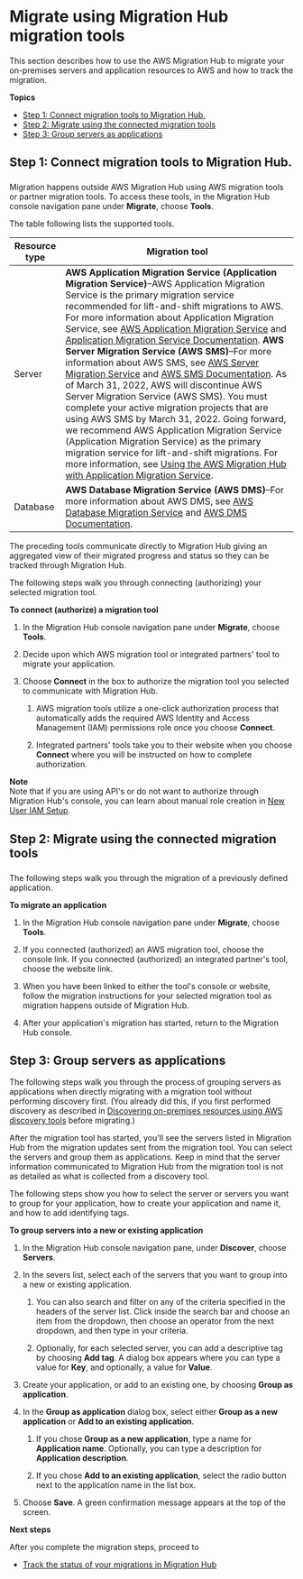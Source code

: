 # Migrate using Migration Hub migration tools<a name="migrate-wt-migrate"></a>

This section describes how to use the AWS Migration Hub to migrate your on\-premises servers and application resources to AWS and how to track the migration\.

**Topics**
+ [Step 1: Connect migration tools to Migration Hub\.](#migrate-wt-auth-migrate-tools)
+ [Step 2: Migrate using the connected migration tools](#migrate-wt-migrate-using-tools)
+ [Step 3: Group servers as applications](#migrate-wt-group-as-applications)

## Step 1: Connect migration tools to Migration Hub\.<a name="migrate-wt-auth-migrate-tools"></a>

### <a name="migrate-step-1"></a>

Migration happens outside AWS Migration Hub using AWS migration tools or partner migration tools\. To access these tools, in the Migration Hub console navigation pane under **Migrate**, choose **Tools**\.

The table following lists the supported tools\.


| Resource type | Migration tool | 
| --- | --- | 
|  Server  |  **AWS Application Migration Service \(Application Migration Service\)**–AWS Application Migration Service is the primary migration service recommended for lift\-and\-shift migrations to AWS\. For more information about Application Migration Service, see [AWS Application Migration Service](http://aws.amazon.com/application-migration-service/) and [Application Migration Service Documentation](https://docs.aws.amazon.com/mgn/index.html )\.  **AWS Server Migration Service \(AWS SMS\)**–For more information about AWS SMS, see [AWS Server Migration Service](http://aws.amazon.com/server-migration-service/) and [AWS SMS Documentation](https://docs.aws.amazon.com/server-migration-service/index.html)\.  As of March 31, 2022, AWS will discontinue AWS Server Migration Service \(AWS SMS\)\. You must complete your active migration projects that are using AWS SMS by March 31, 2022\. Going forward, we recommend AWS Application Migration Service \(Application Migration Service\) as the primary migration service for lift\-and\-shift migrations\. For more information, see [Using the AWS Migration Hub with Application Migration Service](https://docs.aws.amazon.com/mgn/latest/ug/mgn-mgh.html)\.   | 
| Database |  **AWS Database Migration Service \(AWS DMS\)**–For more information about AWS DMS, see [AWS Database Migration Service](http://aws.amazon.com/dms/) and [AWS DMS Documentation](https://docs.aws.amazon.com/dms/index.html)\.  | 

The preceding tools communicate directly to Migration Hub giving an aggregated view of their migrated progress and status so they can be tracked through Migration Hub\.

The following steps walk you through connecting \(authorizing\) your selected migration tool\.

**To connect \(authorize\) a migration tool**

1. In the Migration Hub console navigation pane under **Migrate**, choose **Tools**\.

1. Decide upon which AWS migration tool or integrated partners' tool to migrate your application\.

1. Choose **Connect** in the box to authorize the migration tool you selected to communicate with Migration Hub\. 

   1. AWS migration tools utilize a one\-click authorization process that automatically adds the required AWS Identity and Access Management \(IAM\) permissions role once you choose **Connect**\.

   1. Integrated partners' tools take you to their website when you choose **Connect** where you will be instructed on how to complete authorization\.

**Note**  
Note that if you are using API's or do not want to authorize through Migration Hub's console, you can learn about manual role creation in [New User IAM Setup](new-customer-setup.md)\.

## Step 2: Migrate using the connected migration tools<a name="migrate-wt-migrate-using-tools"></a>

### <a name="migrate-step-2"></a>

The following steps walk you through the migration of a previously defined application\.

**To migrate an application**

1. In the Migration Hub console navigation pane under **Migrate**, choose **Tools**\.

1. If you connected \(authorized\) an AWS migration tool, choose the console link\. If you connected \(authorized\) an integrated partner's tool, choose the website link\.

1. When you have been linked to either the tool's console or website, follow the migration instructions for your selected migration tool as migration happens outside of Migration Hub\.

1. After your application's migration has started, return to the Migration Hub console\.

## Step 3: Group servers as applications<a name="migrate-wt-group-as-applications"></a>

The following steps walk you through the process of grouping servers as applications when directly migrating with a migration tool without performing discovery first\. \(You already did this, if you first performed discovery as described in [Discovering on\-premises resources using AWS discovery tools](gs-new-user-discovery.md) before migrating\.\)

After the migration tool has started, you'll see the servers listed in Migration Hub from the migration updates sent from the migration tool\. You can select the servers and group them as applications\. Keep in mind that the server information communicated to Migration Hub from the migration tool is not as detailed as what is collected from a discovery tool\.

The following steps show you how to select the server or servers you want to group for your application, how to create your application and name it, and how to add identifying tags\.

**To group servers into a new or existing application**

1. In the Migration Hub console navigation pane, under **Discover**, choose **Servers**\.

1. In the severs list, select each of the servers that you want to group into a new or existing application\.

   1. You can also search and filter on any of the criteria specified in the headers of the server list\. Click inside the search bar and choose an item from the dropdown, then choose an operator from the next dropdown, and then type in your criteria\.

   1. Optionally, for each selected server, you can add a descriptive tag by choosing **Add tag**\. A dialog box appears where you can type a value for **Key**, and optionally, a value for **Value**\.

1. Create your application, or add to an existing one, by choosing **Group as application**\.

1. In the **Group as application** dialog box, select either **Group as a new application** or **Add to an existing application**\.

   1. If you chose **Group as a new application**, type a name for **Application name**\. Optionally, you can type a description for **Application description**\.

   1. If you chose **Add to an existing application**, select the radio button next to the application name in the list box\.

1. Choose **Save**\. A green confirmation message appears at the top of the screen\.

**Next steps**

After you complete the migration steps, proceed to
+ [Track the status of your migrations in Migration Hub](migrate-wt-track.md)